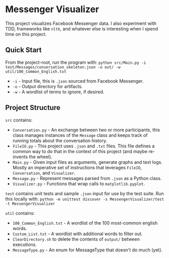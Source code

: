 # Messenger Visualizer

This project visualizes Facebook Messenger data.
I also experiment with TDD, frameworks like `nltk`, and whatever else is interesting when I spend time on this project.

## Quick Start

From the project-root, run the program with: `python src/Main.py -i test/Messages/conversation_skeleton.json -o out/ -w util/100_Common_English.txt`
- `-i` - Input file, this is `.json` sourced from Facebook Messenger.
- `-o` - Output directory for artifacts.
- `-w` - A wordlist of terms to ignore, if desired.

## Project Structure

`src` contains:
- `Conversation.py` - An exchange between two or more participants, this class manages instances of the `Message` class and keeps track of running totals about the conversation history.
- `FileIO.py` - This project uses `.json` and `.txt` files. This file defines a common way to do that in the context of this project (and maybe re-invents the wheel).
- `Main.py` - Given input files as arguments, generate graphs and text logs. Mostly an imperative set of instructions that leverages `FileIO`, `Conversation`, and `Visualizer`.
- `Message.py` - Represent messages parsed from `.json` as a Python class.
- `Visualizer.py` - Functions that wrap calls to `matplotlib.pyplot`.

`test` contains unit tests and sample `.json` input for use by the test suite. 
Run this locally with: `python -m unittest discover -s MessengerVisualizer/test -t MessengerVisualizer`

`util` contains:
- `100_Common_English.txt` - A wordlist of the 100 most-common english words.
- `Custom_List.txt` - A wordlist with additional words to filter out.
- `ClearDirectory.sh` to delete the contents of `output/` between executions.
- `MessageType.py` - An enum for MessageType that doesn't do much (yet).